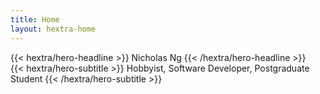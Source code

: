```yaml
---
title: Home
layout: hextra-home
---
```


<div class="hx-mt-6 hx-mb-6">
{{< hextra/hero-headline >}}
  Nicholas Ng
{{< /hextra/hero-headline >}}
</div>

<div class="hx-mb-12">
{{< hextra/hero-subtitle >}}
  Hobbyist, Software Developer, Postgraduate Student
{{< /hextra/hero-subtitle >}}
</div>

